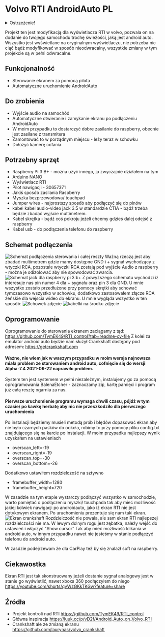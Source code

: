# Volvo RTI AndroidAuto PL
<details><summary>Ostrzeżenie!</summary>Wszelkie modyfikacje wprowadzasz na własną odpowiedzialność. Nie odpowiadam za uszkodzenia mienia podczas prac, jak i również za późniejsze działanie!</details>

Projekt ten jest modyfikacją dla wyświetlacza RTI w volvo, pozwala on na dodanie do twojego samochodu trochę świeżości, jaką jest android auto. Wszystko jest wyświetlane na oryginalnym wyświetlaczu, nie potrzeba nic ciąć bądź modyfikować w sposób nieodwracalny, wszystkie zmiany w tym projekcie są w pełni odwracalne.

## Funkcjonalność
- Sterowanie ekranem za pomocą pilota
- Automatyczne uruchomienie AndroidAuto
## Do zrobienia
- Wyjście audio na samochód
- Automatyczne otwieranie i zamykanie ekranu po podłączeniu AndroidAuto
- W moim przypadku to dostarczyć dobre zasilanie do raspberry, obecnie jest zasilane z transmitera
- Zamontować to w porządnym miejscu - leży teraz w schowku
- Dołożyć kamerę cofania
## Potrzebny sprzęt
- Raspberry Pi 3 B+ - można użyć innego, ja zwyczajnie działałem na tym
- Arduino NANO
- Wyświetlacz RTI
- Pilot nawigacji - 30657371
- Jakiś sposób zasilania Raspberry
- Myszka bezprzewodowa/ touchpad
- Jumper wires - najprostszy sposób aby podłączyć się do pinów
- kabel kabel audio-video jack 3.5 w standardzie CTIA - bądź trzeba będzie zbadać wyjście multimetrem.
- Kabel skrętka - bądź coś pokroju jeżeli chcemy gdzieś dalej odejść z raspberry
- Kabel usb - do podłączenia telefonu do raspberry

## Schemat podłączenia
![Schemat podłączenia sterowania i całej reszty](https://github.com/UFO753/VolvoRTIAndroidAutoPL/blob/main/pics/diagram%20pod%C5%82%C4%85czenia.png?raw=true)
Ważną rzeczą jest aby zbadać multimetrem gdzie mamy dostępne GND i + sygnał wychodzący z wtyczki RCA, pozostałe wtyczki RCA zostają pod wyjście Audio z raspberry - można je odizolować aby nie spowodować zwarcia. 
![Schemat jack dla raspberry pi 3 b+](https://github.com/UFO753/VolvoRTIAndroidAutoPL/blob/main/pics/Model-B-Plus-Audio-Video-Jack-Diagram.png?raw=true)
Z powyższego schematu wychodzi iż interesuje nas pin numer 4 dla + sygnału oraz pin 3 dla GND. 
U mnie wszystko zostało przedłużone przy pomocy skrętki aby schować tymczasowo wszystko w schowku, dodatkowo zastosowałem złącze RCA żeńskie dla wejscia wideo do ekranu. 
U mnie wygląda wszystko w ten sposób: 
![Schowek zdjęcie](https://github.com/UFO753/VolvoRTIAndroidAutoPL/blob/main/pics/IMG_20240717_184416.jpg?raw=true)
![kabelki na środku zdjęcie](https://github.com/UFO753/VolvoRTIAndroidAutoPL/blob/main/pics/IMG_20240717_184500.jpg?raw=true)
## Oprogramowanie
Oprogramowanie do sterowania ekranem zaciągamy z tąd: https://github.com/TymEK49/RTI_control?tab=readme-ov-file
Z kolei za emulator android auto będzie nam służył Crankshaft dostępny pod adresem: https://getcrankshaft.com
#### Ważne, nie wiem jak w waszym przypadku w moim wersja najnowsza miała problem ze starowaniem android auto, cofnięcie się do wersji Alpha-7.4 2021-09-22 naprawiło problem.
System ten jest systemem w pełni niezależnym, instalujemy go za pomocą oprogramowania BalenaEtcher - zaznaczamy zip, kartę pamięci i program już całą resztę ogarnia za nas. 
#### Pierwsze uruchomienie programu wymaga chwili czasu, pójdź w tym czasie/ po kawkę herbatę aby nic nie przeszkodziło dla pierwszego uruchomienia
Po instalacji będziemy musieli metodą prób i błędów dopasować ekran aby nie było czarnych pasków do ookoła, robimy to przy pomocy pliku config.txt znajdującego się na karcie po instalacji. W moim przypadku najlepszy wynik uzyskałem na ustawieniach 
- overscan_left=-19
- overscan_right=-19
- overscan_top=-30
- overscan_bottom=-26

Dodatkowo ustawiłem rozdzielczość na sztywno
- framebuffer_width=1280
- framebuffer_height=720

W zasadzie na tym etapie wystarczy podłączyć wszystko w samochodzie, warto pamiętać o podłączeniu myszki/ touchpada tak aby mieć możliwość jakiej kolwiek nawigacji po androidauto, jako iż ekran RTI nie jest dotykowym ekranem. Po uruchomieniu prezentuje się nam taki ekran. 
![Ekran crankshaft](https://github.com/UFO753/VolvoRTIAndroidAutoPL/blob/main/pics/IMG_20240717_193846.jpg?raw=true)
Rozdzielczość nie powala, ale sam ekran RTI najlepszej rozdzielczości nie ma.
W lewym dolnym rogu jest zębatka, należy wejść do ustawień i włączyć "Show cursor" Tak aby mieć możliwość klikania w android auto, w innym przypadku nawet nie jesteśmy w stanie podłączyć telefonu do android auto.

W zasdzie podejrzewam że dla CarPlay też by się znalazł soft na raspberry. 

## Ciekawostka
Ekran RTI jest tak skonstruowany jeżeli dostanie sygnał analogowy jest w stanie go wyświetlić, nawet xboxa 360 podłączyłem do niego 
https://youtube.com/shorts/qyWzGKkTKGw?feature=share
## Źródła
- Projekt kontroli nad RTI https://github.com/TymEK49/RTI_control
- Główna inspiracja https://luuk.cc/p/vD2f/Android_Auto_on_Volvo_RTI
- Crankshaft ale ze zmianą ekranu https://github.com/laurynas/volvo_crankshaft

